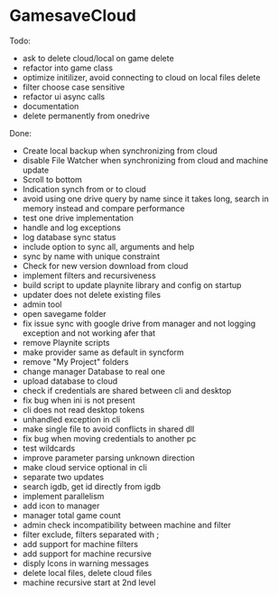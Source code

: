 # GamesaveCloud

Todo:
- ask to delete cloud/local on game delete
- refactor into game class
- optimize initilizer, avoid connecting to cloud on local files delete
- filter choose case sensitive
- refactor ui async calls
- documentation
- delete permanently from onedrive

Done:
- Create local backup when synchronizing from cloud
- disable File Watcher when synchronizing from cloud and machine update
- Scroll to bottom
- Indication synch from or to cloud
- avoid using one drive query by name since it takes long, search in memory instead and compare performance
- test one drive implementation
- handle and log exceptions
- log database sync status
- include option to sync all, arguments and help
- sync by name with unique constraint
- Check for new version download from cloud
- implement filters and recursiveness
- build script to update playnite library and config on startup
- updater does not delete existing files
- admin tool
- open savegame folder
- fix issue sync with google drive from manager and not logging exception and not working afer that
- remove Playnite scripts
- make provider same as default in syncform
- remove "My Project" folders
- change manager Database to real one
- upload database to cloud
- check if credentials are shared between cli and desktop
- fix bug when ini is not present
- cli does not read desktop tokens
- unhandled exception in cli
- make single file to avoid conflicts in shared dll
- fix bug when moving credentials to another pc
- test wildcards
- improve parameter parsing unknown direction
- make cloud service optional in cli
- separate two updates
- search igdb, get id directly from igdb
- implement parallelism
- add icon to manager
- manager total game count
- admin check incompatibility between machine and filter
- filter exclude, filters separated with ;
- add support for machine filters
- add support for machine recursive
- disply Icons in warning messages
- delete local files, delete cloud files
- machine recursive start at 2nd level